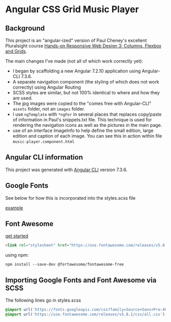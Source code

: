 # Angular CSS Grid Music Player
## Background
This project is an "angular-ized" version of Paul Cheney's excellent Pluralsight course [Hands-on Responsive Web Design 3: Columns, Flexbox and Grids](https://app.pluralsight.com/library/courses/responsive-web-design-columns-flexbox-grids/table-of-contents).

The main changes I've made (not all of which work correctly yet):
* I began by scaffolding a new Angular 7.2.10 application using Angular-CLI 7.3.6.
* A separate navigation component (the styling of which does not work correctly) using Angular Routing
* SCSS styles are similar, but not 100% identical to where and how they are used.
* The jpg images were copied to the "comes free with Angular-CLI" `assets` folder, not an `images` folder.
* I use `ngTemplate` with `*ngFor` in several places that replaces copy/paste of information in Paul's snippets.txt file.  This technique is used for rendering the navigation icons as well as the pictures in the main page.
* use of an interface ImageInfo to help define the small edition, large edition and caption of each image.  You can see this in action within file `music-player.component.html`
## Angular CLI information
This project was generated with [Angular CLI](https://github.com/angular/angular-cli) version 7.3.6.
## Google Fonts
See below for how this is incorporated into the styles.scss file

[example](https://fonts.google.com/?selection.family=Source+Sans+Pro:400,700)



## Font Awesome
[get started](https://fontawesome.com/start)

```html
<link rel="stylesheet" href="https://use.fontawesome.com/releases/v5.8.1/css/all.css" integrity="sha384-50oBUHEmvpQ+1lW4y57PTFmhCaXp0ML5d60M1M7uH2+nqUivzIebhndOJK28anvf" crossorigin="anonymous">
```

using npm:

```
npm install --save-dev @fortawesome/fontawesome-free
```
## Importing Google Fonts and Font Awesome via SCSS
The following lines go in styles.scss
```scss
@import url('https://fonts.googleapis.com/css?family=Source+Sans+Pro:400,700');
@import url('https://use.fontawesome.com/releases/v5.8.1/css/all.css');
```

